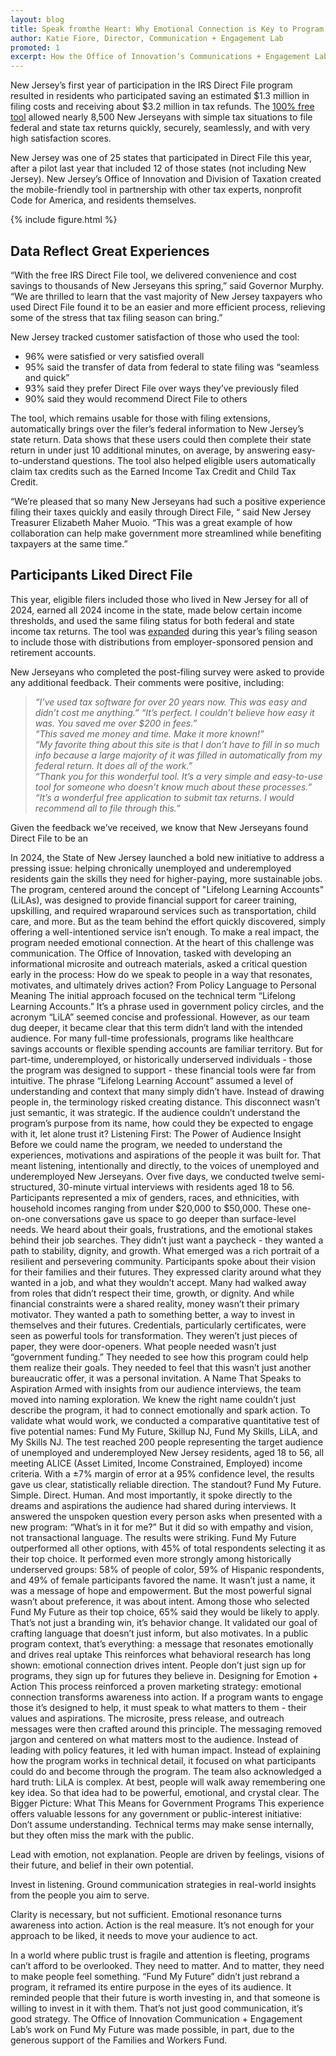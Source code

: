 ```yaml
---
layout: blog
title: Speak fromthe Heart: Why Emotional Connection is Key to Program Uptake
author: Katie Fiore, Director, Communication + Engagement Lab
promoted: 1
excerpt: How the Office of Innovation’s Communications + Engagement Lab transformed the communication of an upskilling program into a promise for a better future.
---
```

New Jersey’s first year of participation in the IRS Direct File program resulted in residents who participated saving an estimated $1.3 million in filing costs and receiving about $3.2 million in tax refunds. The [100% free tool](http://directfile.nj.gov) allowed nearly 8,500 New Jerseyans with simple tax situations to file federal and state tax returns quickly, securely, seamlessly, and with very high satisfaction scores.

New Jersey was one of 25 states that participated in Direct File this year, after a pilot last year that included 12 of those states (not including New Jersey). New Jersey’s Office of Innovation and Division of Taxation created the mobile-friendly tool in partnership with other tax experts, nonprofit Code for America, and residents themselves. 

{% include figure.html %}

## Data Reflect Great Experiences

“With the free IRS Direct File tool, we delivered convenience and cost savings to thousands of New Jerseyans this spring,” said Governor Murphy. “We are thrilled to learn that the vast majority of New Jersey taxpayers who used Direct File found it to be an easier and more efficient process, relieving some of the stress that tax filing season can bring.”

New Jersey tracked customer satisfaction of those who used the tool:

* 96% were satisfied or very satisfied overall  
* 95% said the transfer of data from federal to state filing was “seamless and quick”  
* 93% said they prefer Direct File over ways they’ve previously filed  
* 90% said they would recommend Direct File to others

The tool, which remains usable for those with filing extensions, automatically brings over the filer’s federal information to New Jersey’s state return. Data shows that these users could then complete their state return in under just 10 additional minutes, on average, by answering easy-to-understand questions. The tool also helped eligible users automatically claim tax credits such as the Earned Income Tax Credit and Child Tax Credit.

“We’re pleased that so many New Jerseyans had such a positive experience filing their taxes quickly and easily through Direct File, “ said New Jersey Treasurer Elizabeth Maher Muoio. “This was a great example of how collaboration can help make government more streamlined while benefiting taxpayers at the same time.”

## Participants Liked Direct File

This year, eligible filers included those who lived in New Jersey for all of 2024, earned all 2024 income in the state, made below certain income thresholds, and used the same filing status for both federal and state income tax returns. The tool was [expanded](https://www.nj.gov/governor/news/news/562025/approved/20250311a.shtml) during this year’s filing season to include those with distributions from employer-sponsored pension and retirement accounts.

New Jerseyans who completed the post-filing survey were asked to provide any additional feedback. Their comments were positive, including:  
>*“I’ve used tax software for over 20 years now. This was easy and didn’t cost me anything.”*
>*“It’s perfect. I couldn’t believe how easy it was. You saved me over $200 in fees.”*  
>*“This saved me money and time. Make it more known\!”*  
>*“My favorite thing about this site is that I don’t have to fill in so much info because a large majority of it was filled in automatically from my federal return. It does all of the work.”*  
>*“Thank you for this wonderful tool. It’s a very simple and easy-to-use tool for someone who doesn’t know much about these processes.”*  
>*“It’s a wonderful free application to submit tax returns. I would recommend all to file through this.”*

Given the feedback we’ve received, we know that New Jerseyans found Direct File to be an 








In 2024, the State of New Jersey launched a bold new initiative to address a pressing issue: helping chronically unemployed and underemployed residents gain the skills they need for higher-paying, more sustainable jobs. The program, centered around the concept of "Lifelong Learning Accounts" (LiLAs), was designed to provide financial support for career training, upskilling, and required wraparound services such as transportation, child care, and more. But as the team behind the effort quickly discovered, simply offering a well-intentioned service isn’t enough. To make a real impact, the program needed emotional connection.
At the heart of this challenge was communication. The Office of Innovation, tasked with developing an informational microsite and outreach materials, asked a critical question early in the process: How do we speak to people in a way that resonates, motivates, and ultimately drives action?
From Policy Language to Personal Meaning
The initial approach focused on the technical term “Lifelong Learning Accounts.” It’s a phrase used in government policy circles, and the acronym “LiLA” seemed concise and professional. However, as our team dug deeper, it became clear that this term didn’t land with the intended audience.
For many full-time professionals, programs like healthcare savings accounts or flexible spending accounts are familiar territory. But for part-time, underemployed, or historically underserved individuals - those the program was designed to support - these financial tools were far from intuitive. The phrase “Lifelong Learning Account” assumed a level of understanding and context that many simply didn’t have. Instead of drawing people in, the terminology risked creating distance.
This disconnect wasn’t just semantic, it was strategic. If the audience couldn’t understand the program’s purpose from its name, how could they be expected to engage with it, let alone trust it?
Listening First: The Power of Audience Insight
Before we could name the program, we needed to understand the experiences, motivations and aspirations of the people it was built for. That meant listening, intentionally and directly, to the voices of unemployed and underemployed New Jerseyans. Over five days, we conducted twelve semi-structured, 30-minute virtual interviews with residents aged 18 to 56. Participants represented a mix of genders, races, and ethnicities, with household incomes ranging from under $20,000 to $50,000. These one-on-one conversations gave us space to go deeper than surface-level needs. We heard about their goals, frustrations, and the emotional stakes behind their job searches. They didn’t just want a paycheck - they wanted a path to stability, dignity, and growth.
What emerged was a rich portrait of a resilient and persevering community.
Participants spoke about their vision for their families and their futures. They expressed clarity around what they wanted in a job, and what they wouldn’t accept. Many had walked away from roles that didn’t respect their time, growth, or dignity. And while financial constraints were a shared reality, money wasn’t their primary motivator. They wanted a path to something better, a way to invest in themselves and their futures.
Credentials, particularly certificates, were seen as powerful tools for transformation. They weren’t just pieces of paper, they were door-openers. What people needed wasn’t just “government funding.” They needed to see how this program could help them realize their goals. They needed to feel that this wasn’t just another bureaucratic offer, it was a personal invitation.
A Name That Speaks to Aspiration
Armed with insights from our audience interviews, the team moved into naming exploration. We knew the right name couldn’t just describe the program, it had to connect emotionally and spark action. To validate what would work, we conducted a comparative quantitative test of five potential names: Fund My Future, Skillup NJ, Fund My Skills, LiLA, and My Skills NJ. The test reached 200 people representing the target audience of unemployed and underemployed New Jersey residents, aged 18 to 56, all meeting ALICE (Asset Limited, Income Constrained, Employed) income criteria. With a ±7% margin of error at a 95% confidence level, the results gave us clear, statistically reliable direction.
The standout? Fund My Future.
Simple. Direct. Human. And most importantly, it spoke directly to the dreams and aspirations the audience had shared during interviews. It answered the unspoken question every person asks when presented with a new program: “What’s in it for me?” But it did so with empathy and vision, not transactional language.
The results were striking. Fund My Future outperformed all other options, with 45% of total respondents selecting it as their top choice. It performed even more strongly among historically underserved groups: 58% of people of color, 59% of Hispanic respondents, and 49% of female participants favored the name. It wasn’t just a name, it was a message of hope and empowerment.
But the most powerful signal wasn’t about preference, it was about intent. Among those who selected Fund My Future as their top choice, 65% said they would be likely to apply. That’s not just a branding win, it’s behavior change. It validated our goal of crafting language that doesn’t just inform, but also motivates. In a public program context, that’s everything: a message that resonates emotionally and drives real uptake
This reinforces what behavioral research has long shown: emotional connection drives intent. People don’t just sign up for programs, they sign up for futures they believe in.
Designing for Emotion + Action 
This process reinforced a proven marketing strategy: emotional connection transforms awareness into action. If a program wants to engage those it’s designed to help, it must speak to what matters to them - their values and aspirations.
The microsite, press release, and outreach messages were then crafted around this principle. The messaging removed jargon and centered on what matters most to the audience. Instead of leading with policy features, it led with human impact. Instead of explaining how the program works in technical detail, it focused on what participants could do and become through the program. 
The team also acknowledged a hard truth: LiLA is complex. At best, people will walk away remembering one key idea. So that idea had to be powerful, emotional, and crystal clear.
The Bigger Picture: What This Means for Government Programs
This experience offers valuable lessons for any government or public-interest initiative:
Don’t assume understanding. Technical terms may make sense internally, but they often miss the mark with the public.


Lead with emotion, not explanation. People are driven by feelings, visions of their future, and belief in their own potential.


Invest in listening. Ground communication strategies in real-world insights from the people you aim to serve.


Clarity is necessary, but not sufficient. Emotional resonance turns awareness into action.
Action is the real measure. It’s not enough for your approach to be liked, it needs to move your audience to act.


In a world where public trust is fragile and attention is fleeting, programs can’t afford to be overlooked. They need to matter. And to matter, they need to make people feel something.
“Fund My Future” didn’t just rebrand a program, it reframed its entire purpose in the eyes of its audience. It reminded people that their future is worth investing in, and that someone is willing to invest in it with them.
That’s not just good communication, it’s good strategy.
The Office of Innovation Communication + Engagement Lab’s work on Fund My Future was made possible, in part, due to the generous support of the Families and Workers Fund. 


